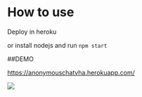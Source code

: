 How to use
=========


Deploy in heroku 

or install nodejs and run 
```npm start```

##DEMO 

https://anonymouschatvha.herokuapp.com/

<img src='https://i.imgur.com/jXoIswK_d.webp?maxwidth=760&fidelity=grand'>
